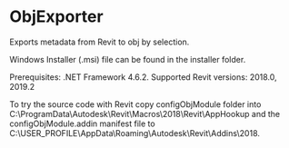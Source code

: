 # ObjExporter
Exports metadata from Revit to obj by selection.

Windows Installer (.msi) file can be found in the installer folder.

Prerequisites: .NET Framework 4.6.2. Supported Revit versions: 2018.0, 2019.2

To try the source code with Revit copy configObjModule folder into C:\ProgramData\Autodesk\Revit\Macros\2018\Revit\AppHookup and the configObjModule.addin manifest file to C:\USER_PROFILE\AppData\Roaming\Autodesk\Revit\Addins\2018.
